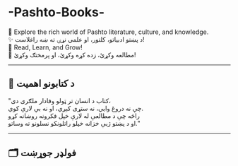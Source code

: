 # -Pashto-Books-

🌟 Explore the rich world of Pashto literature, culture, and knowledge.  
✨ د پښتو ادبیاتو، کلتور، او علمي نړۍ ته ښه راغلاست!  
📖 Read, Learn, and Grow!  
📝 مطالعه وکړئ، زده کړه وکړئ، او پرمختګ وکړئ!

---

## 🌟 د کتابونو اهمیت
"کتاب د انسان تر ټولو وفادار ملګری دی،  
چې نه دروغ وایي، نه ستړی کېږي، او نه بې لارې کوي.  
راځه چې د مطالعې له لارې خپل فکرونه روښانه کړو  
او د پښتو ژبې خزانه خپلو راتلونکو نسلونو ته وساتو."

---

## 🗂️ فولډر جوړښت

